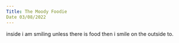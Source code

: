 ```yaml
---
Title: The Moody Foodie
Date 03/08/2022
---
```

inside i am smiling unless there is food then i smile on the outside to.
